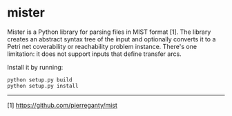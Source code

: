 mister
======

Mister is a Python library for parsing files in MIST format [1]. The
library creates an abstract syntax tree of the input and optionally
converts it to a Petri net coverability or reachability problem instance.
There's one limitation: it does not support inputs that define transfer
arcs.

Install it by running:

```
python setup.py build
python setup.py install
```

---
[1] https://github.com/pierreganty/mist


